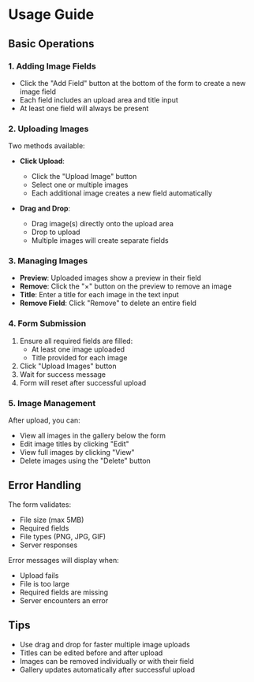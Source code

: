 # Usage Guide

## Basic Operations

### 1. Adding Image Fields
- Click the "Add Field" button at the bottom of the form to create a new image field
- Each field includes an upload area and title input
- At least one field will always be present

### 2. Uploading Images
Two methods available:
- **Click Upload**: 
  - Click the "Upload Image" button
  - Select one or multiple images
  - Each additional image creates a new field automatically

- **Drag and Drop**:
  - Drag image(s) directly onto the upload area
  - Drop to upload
  - Multiple images will create separate fields

### 3. Managing Images
- **Preview**: Uploaded images show a preview in their field
- **Remove**: Click the "×" button on the preview to remove an image
- **Title**: Enter a title for each image in the text input
- **Remove Field**: Click "Remove" to delete an entire field

### 4. Form Submission
1. Ensure all required fields are filled:
   - At least one image uploaded
   - Title provided for each image
2. Click "Upload Images" button
3. Wait for success message
4. Form will reset after successful upload

### 5. Image Management
After upload, you can:
- View all images in the gallery below the form
- Edit image titles by clicking "Edit"
- View full images by clicking "View"
- Delete images using the "Delete" button

## Error Handling
The form validates:
- File size (max 5MB)
- Required fields
- File types (PNG, JPG, GIF)
- Server responses

Error messages will display when:
- Upload fails
- File is too large
- Required fields are missing
- Server encounters an error

## Tips
- Use drag and drop for faster multiple image uploads
- Titles can be edited before and after upload
- Images can be removed individually or with their field
- Gallery updates automatically after successful upload